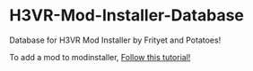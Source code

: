 # H3VR-Mod-Installer-Database
Database for H3VR Mod Installer by Frityet and Potatoes!

To add a mod to modinstaller, [Follow this tutorial!](https://github.com/WFIOST/H3VR-Mod-Installer-Database/wiki/Adding-mods-to-the-database)
